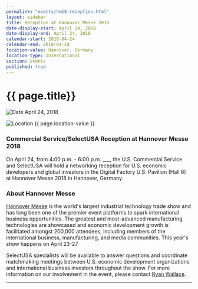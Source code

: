 ```yaml
---
permalink: "events/hm18-reception.html"
layout: sidebar
title: Reception at Hannover Messe 2018
date-display-start: April 24, 2018
date-display-end: April 24, 2018
calendar-start: 2018-04-24
calendar-end: 2018-04-24
location-value: Hannover, Germany
location-type: International
section: events
published: true
---
```


# {{ page.title}}

![Date](https://google.github.io/material-design-icons/action/svg/design/ic_event_24px.svg "Date") April 24, 2018

![Location](http://google.github.io/material-design-icons/social/svg/design/ic_location_city_24px.svg "Location") {{ page.location-value }}

### Commercial Service/SelectUSA Reception at Hannover Messe 2018

On April 24, from 4:00 p.m. - 6:00 p.m. ___, the U.S. Commercial Service and SelectUSA will hold a networking reception for U.S. economic developers and global investors in the Digital Factory U.S. Pavilion (Hall 6) at Hannover Messe 2018 in Hannover, Germany.

### About Hannover Messe

[Hannover Messe](http://www.hannovermesse.de/home) is the world's largest industrial technology trade show and has long been one of the premier event platforms to spark international business opportunities. The greatest and most-advanced manufacturing technologies are showcased and economic development growth is facilitated amongst 200,000 attendees, including members of the international business, manufacturing, and media communities. This year's show happens on April 23-27.

SelectUSA specialists will be available to answer questions and coordinate matchmaking meetings between U.S. economic development organizations and international business investors throughout the show. For more information on our involvement in the event, please contact [Ryan Wallace](mailto:ryan.wallace@trade.gov).

---
